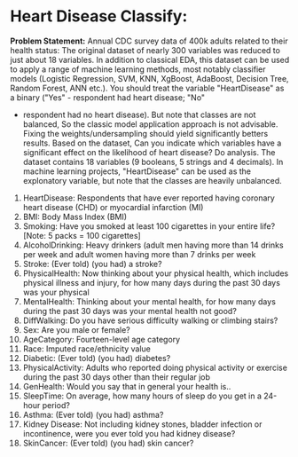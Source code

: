 # Heart Disease Classify:
**Problem Statement:**
Annual CDC survey data of 400k adults related to their health status:
The original dataset of nearly 300 variables was reduced to just about 
18 variables. In addition to classical EDA, this dataset can be used to 
apply a range of machine learning methods, most notably classifier 
models (Logistic Regression, SVM, KNN, XgBoost, AdaBoost, Decision 
Tree, Random Forest, ANN etc.). You should treat the variable 
"HeartDisease" as a binary ("Yes" - respondent had heart disease; "No" 
- respondent had no heart disease). But note that classes are not 
balanced, So the classic model application approach is not advisable. 
Fixing the weights/undersampling should yield significantly betters 
results. Based on the dataset, Can you indicate which variables have a 
significant effect on the likelihood of heart disease? Do analysis.
The dataset contains 18 variables (9 booleans, 5 strings and 4 decimals). 
In machine learning projects, "HeartDisease" can be used as the 
explonatory variable, but note that the classes are heavily unbalanced.

1. HeartDisease: Respondents that have ever reported having 
coronary heart disease (CHD) or myocardial infarction (MI)
2. BMI: Body Mass Index (BMI)
3. Smoking: Have you smoked at least 100 cigarettes in your entire 
life? [Note: 5 packs = 100 cigarettes]
4. AlcoholDrinking: Heavy drinkers (adult men having more than 14 
drinks per week and adult women having more than 7 drinks per 
week
5. Stroke: (Ever told) (you had) a stroke?
6. PhysicalHealth: Now thinking about your physical health, which 
includes physical illness and injury, for how many days during the 
past 30 days was your physical
7. MentalHealth: Thinking about your mental health, for how many 
days during the past 30 days was your mental health not good?
8. DiffWalking: Do you have serious difficulty walking or climbing 
stairs?
9. Sex: Are you male or female?
10. AgeCategory: Fourteen-level age category
11. Race: Imputed race/ethnicity value
12. Diabetic: (Ever told) (you had) diabetes?
13. PhysicalActivity: Adults who reported doing physical activity 
or exercise during the past 30 days other than their regular job
14. GenHealth: Would you say that in general your health is..
15. SleepTime: On average, how many hours of sleep do you get 
in a 24-hour period?
16. Asthma: (Ever told) (you had) asthma?
17. Kidney Disease: Not including kidney stones, bladder 
infection or incontinence, were you ever told you had kidney 
disease?
18. SkinCancer: (Ever told) (you had) skin cancer?
